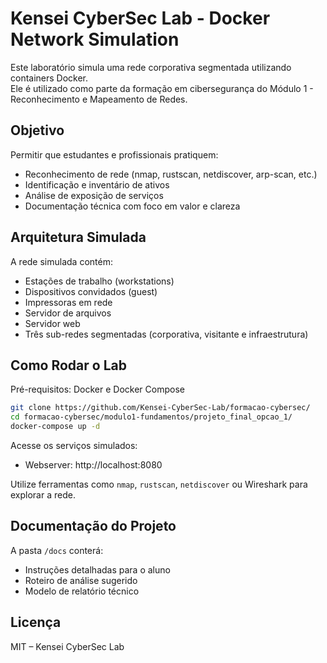 # Kensei CyberSec Lab - Docker Network Simulation

Este laboratório simula uma rede corporativa segmentada utilizando containers Docker.  
Ele é utilizado como parte da formação em cibersegurança do Módulo 1 - Reconhecimento e Mapeamento de Redes.

## Objetivo

Permitir que estudantes e profissionais pratiquem:

- Reconhecimento de rede (nmap, rustscan, netdiscover, arp-scan, etc.)
- Identificação e inventário de ativos
- Análise de exposição de serviços
- Documentação técnica com foco em valor e clareza

## Arquitetura Simulada

A rede simulada contém:

- Estações de trabalho (workstations)
- Dispositivos convidados (guest)
- Impressoras em rede
- Servidor de arquivos
- Servidor web
- Três sub-redes segmentadas (corporativa, visitante e infraestrutura)

## Como Rodar o Lab

Pré-requisitos: Docker e Docker Compose

```bash
git clone https://github.com/Kensei-CyberSec-Lab/formacao-cybersec/
cd formacao-cybersec/modulo1-fundamentos/projeto_final_opcao_1/
docker-compose up -d
```

Acesse os serviços simulados:
- Webserver: http://localhost:8080

Utilize ferramentas como `nmap`, `rustscan`, `netdiscover` ou Wireshark para explorar a rede.

## Documentação do Projeto

A pasta `/docs` conterá:
- Instruções detalhadas para o aluno
- Roteiro de análise sugerido
- Modelo de relatório técnico

## Licença

MIT – Kensei CyberSec Lab
